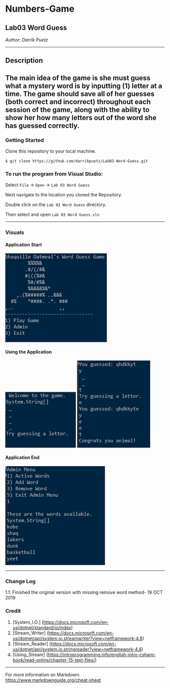 # Numbers-Game


## Lab03 Word Guess

*Author: Darrik Puetz*

----

## Description

The main idea of the game is she must guess what a mystery word is by inputting (1) letter at a time. The game should save all of her guesses (both correct and incorrect) throughout each session of the game, along with the ability to show her how many letters out of the word she has guessed correctly.
---

### Getting Started
Clone this repository to your local machine.

```
$ git clone https://github.com/darrikpuetz/Lab03-Word-Guess.git
```

### To run the program from Visual Studio:
Select ```File``` -> ```Open``` -> ```Lab 03 Word Guess```

Next navigate to the location you cloned the Repository.

Double click on the ```Lab 03 Word Guess``` directory.

Then select and open ```Lab 03 Word Guess.sln```

---


### Visuals

#### Application Start
![Start](https://github.com/darrikpuetz/Lab03-Word-Guess/blob/master/WordGuess/Assets/Start.PNG)
#### Using the Application
![Using](https://github.com/darrikpuetz/Lab03-Word-Guess/blob/master/WordGuess/Assets/playing.PNG)
![Still Using](https://github.com/darrikpuetz/Lab03-Word-Guess/blob/master/WordGuess/Assets/stillplaying.PNG)
#### Application End
![Admin](https://github.com/darrikpuetz/Lab03-Word-Guess/blob/master/WordGuess/Assets/Admin.PNG)

---

### Change Log
1.1: Finished the original version with missing remove word method- 19 OCT 2019  

### Credit 
1. [System_I.O.] (https://docs.microsoft.com/en-us/dotnet/standard/io/index)
2. [Stream_Writer] (https://docs.microsoft.com/en-us/dotnet/api/system.io.streamwriter?view=netframework-4.8)
3. [Stream_Reader] (https://docs.microsoft.com/en-us/dotnet/api/system.io.stringreader?view=netframework-4.8)
4. [Using_Stream] (https://introprogramming.info/english-intro-csharp-book/read-online/chapter-15-text-files/)




------------------------------
For more information on Markdown: https://www.markdownguide.org/cheat-sheet
